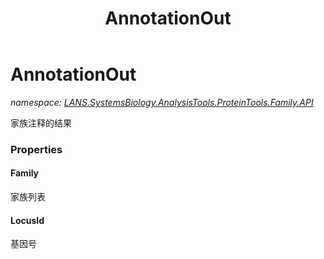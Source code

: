 ﻿---
title: AnnotationOut
---

# AnnotationOut
_namespace: [LANS.SystemsBiology.AnalysisTools.ProteinTools.Family.API](N-LANS.SystemsBiology.AnalysisTools.ProteinTools.Family.API.html)_

家族注释的结果



### Properties

#### Family
家族列表
#### LocusId
基因号

